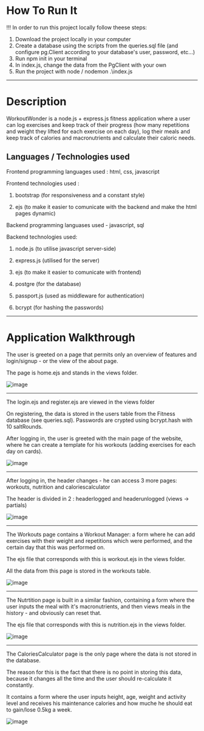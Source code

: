 # How To Run It

!!! In order to run this project locally follow theese steps:
1. Download the project locally in your computer
2. Create a database using the scripts from the queries.sql file (and configure pg.Client according to your database's user, password, etc...)
3. Run npm init in your terminal
4. In index.js, change the data from the PgClient with your own
5. Run the project with node / nodemon .\index.js


-------------------------------------------------------------------------------------------------------------------------------------------------------------------------

# Description

WorkoutWonder is a node.js + express.js fitness application where a user can log exercises and keep track of their progress (how many repetitions and weight they lifted for each exercise on each day), log their meals and keep track of calories and macronutrients and calculate their caloric needs.

## Languages / Technologies used

Frontend programming languages used : html, css, javascript
          
Frontend technologies used :  

1. bootstrap (for responsiveness and a constant style) 
                               
2. ejs (to make it easier to comunicate with the backend and make the html pages dynamic)

Backend programming languases used - javascript, sql
         
Backend technologies used: 

1. node.js (to utilise javascript server-side) 
                           
2. express.js (utilised for the server)
                           
3. ejs (to make it easier to comunicate with frontend)
                           
4. postgre (for the database)
                           
5. passport.js (used as middleware for authentication)

6. bcrypt (for hashing the passwords)


-------------------------------------------------------------------------------------------------------------------------------------------------------------------------

# Application Walkthrough

The user is greeted on a page that permits only an overview of features and login/signup - or the view of the about page.

The page is home.ejs and stands in the views folder.

![image](https://github.com/alexmihai33/WorkoutWonder/assets/127803655/f607fad3-7f06-4c79-b798-ca9ce3b24c55)


-------------------------------------------------------------------------------------------------------------------------------------------------------------------------


The login.ejs and register.ejs are viewed in the views folder

On registering, the data is stored in the users table from the Fitness database (see queries.sql). Passwords are crypted using bcrypt.hash with 10 saltRounds.

After logging in, the user is greeted with the main page of the website, where he can create a template for his workouts (adding exercises for each day on cards).

![image](https://github.com/alexmihai33/WorkoutWonder/assets/127803655/e98e01cc-71c0-46d0-8541-3b9497f74296)


-------------------------------------------------------------------------------------------------------------------------------------------------------------------------


After logging in, the header changes - he can access 3 more pages: workouts, nutrition and caloriescalculator

The header is divided in 2 : headerlogged and headerunlogged (views -> partials)

![image](https://github.com/alexmihai33/WorkoutWonder/assets/127803655/24061d84-b219-45a1-8462-727145e7686d)

-------------------------------------------------------------------------------------------------------------------------------------------------------------------------


The Workouts page contains a Workout Manager: a form where he can add exercises with their weight and repetitions which were performed, and the certain day that this was performed on.

The ejs file that corresponds with this is workout.ejs in the views folder.

All the data from this page is stored in the workouts table.

![image](https://github.com/alexmihai33/WorkoutWonder/assets/127803655/9bdfab65-5e36-419d-8224-bfaa6e85ebf5)

-------------------------------------------------------------------------------------------------------------------------------------------------------------------------


The Nutrtition page is built in a similar fashion, containing a form where the user inputs the meal with it's macronutrients, and then views meals in the history - and obviously can reset that.

The ejs file that corresponds with this is nutrition.ejs in the views folder.

![image](https://github.com/alexmihai33/WorkoutWonder/assets/127803655/eca41020-f9bf-44cd-b71d-644eeefc0573)


-------------------------------------------------------------------------------------------------------------------------------------------------------------------------


The CaloriesCalculator page is the only page where the data is not stored in the database.

The reason for this is the fact that there is no point in storing this data, because it changes all the time and the user should re-calculate it constantly.

It contains a form where the user inputs height, age, weight and activity level and receives his maintenance calories and how muche he should eat to gain/lose 0.5kg a week.

![image](https://github.com/alexmihai33/WorkoutWonder/assets/127803655/114cbfd7-04ab-4543-94d4-72318a83c97c)



